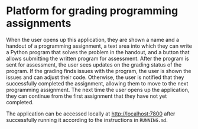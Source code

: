 # Platform for grading programming assignments

When the user opens up this application, they are shown a name and a handout of a programming assignment, a text area into which they can write a Python program that solves the problem in the handout, and a button that allows submitting the written program for assessment. After the program is sent for assessment, the user sees updates on the grading status of the program. If the grading finds issues with the program, the user is shown the issues and can adjust their code. Otherwise, the user is notified that they successfully completed the assignment, allowing them to move to the next programming assignment. The next time the user opens up the application, they can continue from the first assignment that they have not yet completed.

The application can be accessed locally at <http://localhost:7800> after successfully running it according to the instructions in `RUNNING.md`.
